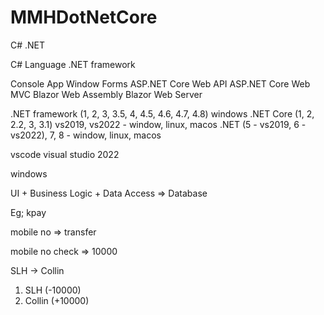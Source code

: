# MMHDotNetCore

C# .NET

C# Language 
.NET framework

Console App
Window Forms
ASP.NET Core Web API 
ASP.NET Core Web MVC
Blazor Web Assembly
Blazor Web Server

.NET framework (1, 2, 3, 3.5, 4, 4.5, 4.6, 4.7, 4.8) windows
.NET Core (1, 2, 2.2, 3, 3.1) vs2019, vs2022 - window, linux, macos
.NET (5 - vs2019, 6 - vs2022), 7, 8 - window, linux, macos

vscode
visual studio 2022

windows

UI + Business Logic + Data Access => Database

Eg; kpay

mobile no => transfer

mobile no check => 10000

SLH -> Collin

1. SLH (-10000)
2. Collin (+10000)